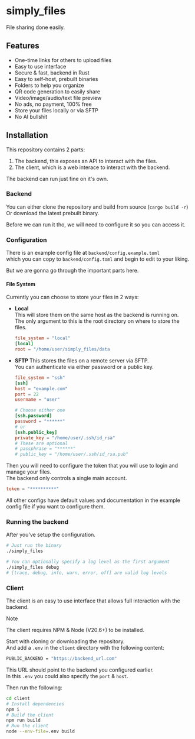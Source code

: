 # simply_files

File sharing done easily.

## Features
- One-time links for others to upload files
- Easy to use interface
- Secure & fast, backend in Rust
- Easy to self-host, prebuilt binaries
- Folders to help you organize
- QR code generation to easily share
- Video/image/audio/text file preview
- No ads, no payment, 100% free
- Store your files locally or via SFTP
- No AI bullshit

## Installation

This repository contains 2 parts:
1. The backend, this exposes an API to interact with the files.  
2. The client, which is a web interace to interact with the backend.

The backend can run just fine on it's own.

### Backend

You can either clone the repository and build from source (`cargo build -r`)  
Or download the latest prebuilt binary.  

Before we can run it tho, we will need to configure it so you can access it.

### Configuration

There is an example config file at `backend/config.example.toml`  
which you can copy to `backend/config.toml` and begin to edit to your liking.  

But we are gonna go through the important parts here.  

#### File System

Currently you can choose to store your files in 2 ways:
- **Local**  
    This will store them on the same host as the backend is running on.  
    The only argument to this is the root directory on where to store the files.  
    ```toml
    file_system = "local"
    [local]
    root = "/home/user/simply_files/data
    ```
- **SFTP**
    This stores the files on a remote server via SFTP.  
    You can authenticate via either password or a public key.  
    ```toml
    file_system = "ssh"
    [ssh]
    host = "example.com"
    port = 22
    username = "user"

    # Choose either one
    [ssh.password]
    password = "******"
    # or
    [ssh.public_key]
    private_key = "/home/user/.ssh/id_rsa"
    # These are optional 
    # passphrase = "******"
    # public_key = "/home/user/.ssh/id_rsa.pub"
    ```
Then you will need to configure the token that you will use to login and manage your files.  
The backend only controls a single main account.  

```toml
token = "**********"
```

All other configs have default values and documentation in the example config file if you want to configure them.  

### Running the backend

After you've setup the configuration.  

```bash
# Just run the binary
./simply_files

# You can optionally specify a log level as the first argument
./simply_files debug
# [trace, debug, info, warn, error, off] are valid log levels
```

### Client

The client is an easy to use interface that allows full interaction with the backend.  

> [!NOTE]  
> The client requires NPM & Node (V20.6+) to be installed.

Start with cloning or downloading the repository.  
And add a `.env` in the `client` directory with the following content:

```sh
PUBLIC_BACKEND = "https://backend_url.com"
```

This URL should point to the backend you configured earlier.  
In this `.env` you could also specify the `port` & `host`.  

Then run the following:

```bash
cd client
# Install dependencies
npm i
# Build the client
npm run build
# Run the client
node --env-file=.env build
```
